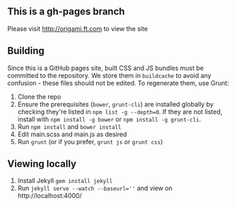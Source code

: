## This is a gh-pages branch

Please visit http://origami.ft.com to view the site

## Building

Since this is a GitHub pages site, built CSS and JS bundles must be committed to the repository.  We store them in `buildcache` to avoid any confusion - these files should not be edited.  To regenerate them, use Grunt:

1. Clone the repo
2. Ensure the prerequisites (`bower`, `grunt-cli`) are installed globally by checking they're listed in `npm list -g --depth=0`.  If they are not listed, install with `npm install -g bower` or `npm install -g grunt-cli`.
3. Run `npm install` and `bower install`
4. Edit main.scss and main.js as desired
5. Run `grunt` (or if you prefer, `grunt js` or `grunt css`)

## Viewing locally

1. Install Jekyll `gem install jekyll`
2. Run `jekyll serve --watch --baseurl=''` and view on http://localhost:4000/ 
